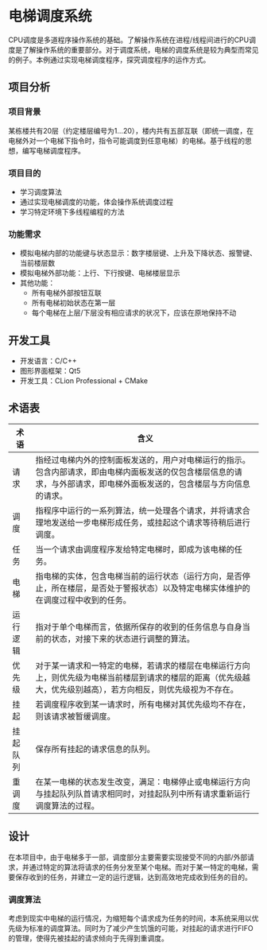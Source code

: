 # 电梯调度系统

CPU调度是多道程序操作系统的基础。了解操作系统在进程/线程间进行的CPU调度是了解操作系统的重要部分。对于调度系统，电梯的调度系统是较为典型而常见的例子。本例通过实现电梯调度程序，探究调度程序的运作方式。



## 项目分析

### 项目背景

​	某栋楼共有20层（约定楼层编号为1…20），楼内共有五部互联（即统一调度，在电梯外对一个电梯下指令时，指令可能调度到任意电梯）的电梯。基于线程的思想，编写电梯调度程序。



### 项目目的

- 学习调度算法
- 通过实现电梯调度的功能，体会操作系统调度过程
- 学习特定环境下多线程编程的方法



### 功能需求

- 模拟电梯内部的功能键与状态显示：数字楼层键、上升及下降状态、报警键、当前楼层数
- 模拟电梯外部功能：上行、下行按键、电梯楼层显示
- 其他功能：
  - 所有电梯外部按钮互联
  - 所有电梯初始状态在第一层
  - 每个电梯在上层/下层没有相应请求的状况下，应该在原地保持不动



## 开发工具

- 开发语言：C/C++
- 图形界面框架：Qt5
- 开发工具：CLion Professional + CMake



## 术语表

| 术语     | 含义                                                         |
| -------- | ------------------------------------------------------------ |
| 请求     | 指经过电梯内外的控制面板发送的，用户对电梯运行的指示。包含内部请求，即由电梯内面板发送的仅包含楼层信息的请求，与外部请求，即电梯外面板发送的，包含楼层与方向信息的请求。 |
| 调度     | 指程序中运行的一系列算法，统一处理各个请求，并将请求合理地发送给一步电梯形成任务，或挂起这个请求等待稍后进行调度。 |
| 任务     | 当一个请求由调度程序发给特定电梯时，即成为该电梯的任务。     |
| 电梯     | 指电梯的实体，包含电梯当前的运行状态（运行方向，是否停止，所在楼层，是否处于警报状态）以及特定电梯实体维护的在调度过程中收到的任务。 |
| 运行逻辑 | 指对于单个电梯而言，依据所保存的收到的任务信息与自身当前的状态，对接下来的状态进行调整的算法。 |
| 优先级   | 对于某一请求和一特定的电梯，若请求的楼层在电梯运行方向上，则优先级为电梯当前楼层到请求的楼层的距离（优先级越大，优先级别越高），若方向相反，则优先级视为不存在。 |
| 挂起     | 若调度程序收到某一请求时，所有电梯对其优先级均不存在，则该请求被暂缓调度。 |
| 挂起队列 | 保存所有挂起的请求信息的队列。                               |
| 重调度   | 在某一电梯的状态发生改变，满足：电梯停止或电梯运行方向与挂起队列队首请求相同时，对挂起队列中所有请求重新运行调度算法的过程。 |



## 设计

在本项目中，由于电梯多于一部，调度部分主要需要实现接受不同的内部/外部请求，并通过特定的算法将请求的任务分发至某个电梯。而对于某一特定的电梯，需要保存收到的任务，并建立一定的运行逻辑，达到高效地完成收到任务的目的。



### 调度算法

考虑到现实中电梯的运行情况，为缩短每个请求成为任务的时间，本系统采用以优先级为标准的调度算法。同时为了减少产生饥饿的可能，对挂起的请求进行FIFO的管理，使得先被挂起的请求倾向于先得到重调度。

